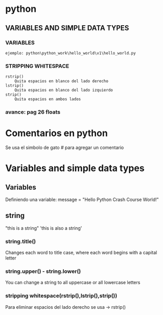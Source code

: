 # python

## VARIABLES AND SIMPLE DATA TYPES

### VARIABLES
    ejemplo: python\python_work\hello_world\v1\hello_world.py

### STRIPPING WHITESPACE
    rstrip()
        Quita espacios en blanco del lado derecho
    lstrip()
        Quita espacios en blanco del lado izquierdo
    strip()
        Quita espacios en ambos lados

### avance: pag 26 floats
# Comentarios en python
Se usa el simbolo de gato # para agregar un comentario

# Variables and simple data types
## Variables
Definiendo una variable:
message = "Hello Python Crash Course World!"
## string
"this is a string"
'this is also a string'
### string.title()
Changes each word to title case, where each word begins with a capital letter

### string.upper() - string.lower()
You can change a string to all uppercase or all lowercase letters

### stripping whitespace(rstrip(),lstrip(),strip())
Para eliminar espacios del lado derecho se usa -> rstrip()


